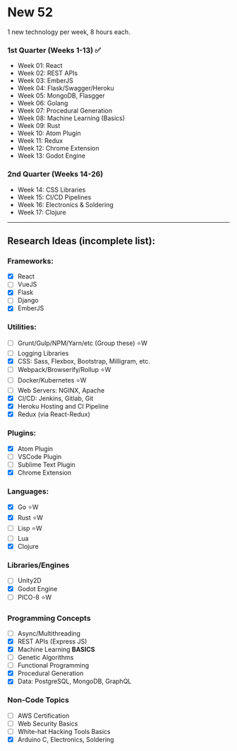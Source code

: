 # New 52
1 new technology per week, 8 hours each.

### 1st Quarter (Weeks 1-13) :white_check_mark:
* Week 01: React
* Week 02: REST APIs
* Week 03: EmberJS
* Week 04: Flask/Swagger/Heroku
* Week 05: MongoDB, Flasgger
* Week 06: Golang
* Week 07: Procedural Generation
* Week 08: Machine Learning (Basics)
* Week 09: Rust
* Week 10: Atom Plugin
* Week 11: Redux
* Week 12: Chrome Extension
* Week 13: Godot Engine

### 2nd Quarter (Weeks 14-26)
* Week 14: CSS Libraries
* Week 15: CI/CD Pipelines
* Week 16: Electronics & Soldering
* Week 17: Clojure
---

## Research Ideas (incomplete list):
### Frameworks:
- [x] React
- [ ] VueJS
- [x] Flask
- [ ] Django
- [x] EmberJS
### Utilities:
- [ ] Grunt/Gulp/NPM/Yarn/etc (Group these)  :star:W
- [ ] Logging Libraries
- [x] CSS: Sass, Flexbox, Bootstrap, Milligram, etc.
- [ ] Webpack/Browserify/Rollup  :star:W
- [ ] Docker/Kubernetes :star:W
- [ ] Web Servers: NGINX, Apache
- [x] CI/CD: Jenkins, Gitlab, Git
- [x] Heroku Hosting and CI Pipeline
- [x] Redux (via React-Redux)
### Plugins:
- [x] Atom Plugin
- [ ] VSCode Plugin
- [ ] Sublime Text Plugin
- [x] Chrome Extension
### Languages:
- [x] Go  :star:W
- [x] Rust  :star:W
- [ ] Lisp  :star:W
- [ ] Lua
- [x] Clojure
### Libraries/Engines
- [ ] Unity2D
- [x] Godot Engine
- [ ] PICO-8  :star:W
### Programming Concepts
- [ ] Async/Multithreading
- [x] REST APIs (Express JS)
- [x] Machine Learning **BASICS**
- [ ] Genetic Algorithms
- [ ] Functional Programming
- [x] Procedural Generation
- [x] Data:  PostgreSQL, MongoDB, GraphQL
### Non-Code Topics
- [ ] AWS Certification
- [ ] Web Security Basics
- [ ] White-hat Hacking Tools Basics
- [x] Arduino C, Electronics, Soldering
